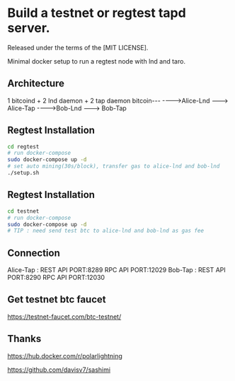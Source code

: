 # Build a testnet or regtest tapd server.
Released under the terms of the [MIT LICENSE].

Minimal docker setup to run a regtest node with lnd and taro.

## Architecture
1 bitcoind + 2 lnd daemon + 2 tap daemon
    bitcoin---
        ---->Alice-Lnd ---> Alice-Tap
        ---->Bob-Lnd ---> Bob-Tap
## Regtest Installation
``` bash
cd regtest
# run docker-compose
sudo docker-compose up -d
# set auto mining(30s/block), transfer gas to alice-lnd and bob-lnd
./setup.sh
```

## Regtest Installation
``` bash
cd testnet
# run docker-compose
sudo docker-compose up -d
# TIP : need send test btc to alice-lnd and bob-lnd as gas fee
```

## Connection
Alice-Tap : 
    REST API PORT:8289
    RPC API PORT:12029
Bob-Tap : 
    REST API PORT:8290
    RPC API PORT:12030

## Get testnet btc faucet
https://testnet-faucet.com/btc-testnet/

## Thanks
https://hub.docker.com/r/polarlightning

https://github.com/davisv7/sashimi
